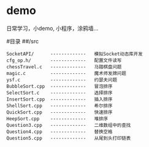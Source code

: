 demo
====

日常学习，小demo, 小程序，涂鸦墙...


#目录
##/src

	SocketAPI/		-------------	模拟Socket动态库开发
	cfg_op.h/		-------------	配置文件读写
	chessTravel.c	-------------	马踏棋盘问题
	magic.c			-------------	魔术师发牌问题
	ysf.c			-------------	约瑟夫问题
	BubbleSort.cpp 	-------------	冒泡排序
	SelectSort.c	-------------	选择排序
	InsertSort.cpp	-------------	插入排序
	ShellSort.cpp	-------------	希尔排序
	QuickSort.cpp	-------------	快速排序
	HeepSort.cpp	-------------	堆排序
	Question3.cpp	-------------	二维数组中的查找
	Question4.cpp	-------------	替换空格
	Question5.cpp	-------------	从尾到头打印链表

	
	


